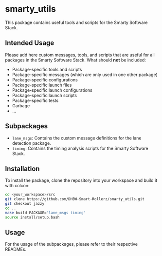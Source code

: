 # smarty_utils

This package contains useful tools and scripts for the Smarty Software Stack.

## Intended Usage

Please add here custom messages, tools, and scripts that are useful for all packages in the Smarty Software Stack. What should **not** be included:

- Package-specific tools and scripts
- Package-specific messages (which are only used in one other package)
- Package-specific configurations
- Package-specific launch files
- Package-specific launch configurations
- Package-specific launch scripts
- Package-specific tests
- Garbage
- ...

## Subpackages

- `lane_msgs`: Contains the custom message definitions for the lane detection package.
- `timing`: Contains the timing analysis scripts for the Smarty Software Stack.

## Installation

To install the package, clone the repository into your workspace and build it with colcon:

```bash
cd <your_workspace>/src
git clone https://github.com/DHBW-Smart-Rollerz/smarty_utils.git
git checkout jazzy
cd ..
make build PACKAGE="lane_msgs timing"
source install/setup.bash
```

## Usage

For the usage of the subpackages, please refer to their respective READMEs.
